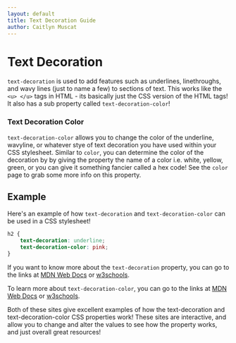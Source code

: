 ```yaml
--- 
layout: default
title: Text Decoration Guide
author: Caitlyn Muscat
---
```


# Text Decoration

`text-decoration` is used to add features such as underlines, linethroughs, and wavy lines (just to name a few) to sections of text. This works like the `<u> </u>` tags in HTML - its basically just the CSS version of the HTML tags! It also has a sub property called `text-decoration-color`!

### Text Decoration Color

`text-decoration-color` allows you to change the color of the underline, wavyline, or whatever stye of text decoration you have used within your CSS stylesheet. Similar to `color`, you can determine the color of the decoration by by giving the property the name of a color i.e. white, yellow, green, or you can give it something fancier called a hex code! See the `color` page to grab some more info on this property.

## Example

Here's an example of how `text-decoration` and `text-decoration-color` can be used in a CSS stylesheet!

```css
h2 {
    text-decoration: underline; 
    text-decoration-color: pink; 
}
```

If you want to know more about the `text-decoration` property, you can go to the links at [MDN Web Docs](https://developer.mozilla.org/en-US/docs/Web/CSS/text-decoration) or [w3schools](https://www.w3schools.com/cssref/pr_text_text-decoration.php). 

To learn more about `text-decoration-color`, you can go to the links at [MDN Web Docs](https://developer.mozilla.org/en-US/docs/Web/CSS/text-decoration-color) or [w3schools](https://www.w3schools.com/cssref/css3_pr_text-decoration-color.php).

Both of these sites give excellent examples of how the text-decoration and text-decoration-color CSS properties work! These sites are interactive, and allow you to change and alter the values to see how the property works, and just overall great resources!